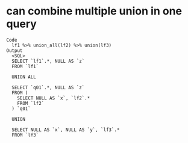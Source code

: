 # can combine multiple union in one query

    Code
      lf1 %>% union_all(lf2) %>% union(lf3)
    Output
      <SQL>
      SELECT `lf1`.*, NULL AS `z`
      FROM `lf1`
      
      UNION ALL
      
      SELECT `q01`.*, NULL AS `z`
      FROM (
        SELECT NULL AS `x`, `lf2`.*
        FROM `lf2`
      ) `q01`
      
      UNION
      
      SELECT NULL AS `x`, NULL AS `y`, `lf3`.*
      FROM `lf3`

